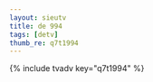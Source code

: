 ```yaml
--- 
layout: sieutv
title: de 994
tags: [detv]
thumb_re: q7t1994
---
```

{% include tvadv key="q7t1994" %} 
